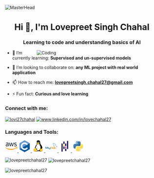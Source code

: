 ![MasterHead](https://i.redd.it/h76pzetok8b91.jpg)

<h1 align="center">Hi 👋, I'm Lovepreet Singh Chahal</h1>
<h3 align="center">Learning to code and understanding basics of AI</h3>
<img align="right" alt="Coding" width="400" src="https://cdn.dribbble.com/users/46123/screenshots/6135335/media/d62020ae4772443ce5fc39f2b022b40c.gif">

- 🌱 I’m currently learning: **Supervised and un-supervised models**

- 👯 I’m looking to collaborate on: **any ML project with real world application**

- 📫 How to reach me: **lovepreetsingh.chahal27@gmail.com**

- ⚡ Fun fact: **Curious and love learning**

<h3 align="left">Connect with me:</h3>
<p align="left">
<a href="https://twitter.com/lovi27chahal" target="blank"><img align="center" src="https://raw.githubusercontent.com/rahuldkjain/github-profile-readme-generator/master/src/images/icons/Social/twitter.svg" alt="lovi27chahal" height="30" width="40" /></a>
<a href="https://linkedin.com/in/www.linkedin.com/in/lovechahal27" target="blank"><img align="center" src="https://raw.githubusercontent.com/rahuldkjain/github-profile-readme-generator/master/src/images/icons/Social/linked-in-alt.svg" alt="www.linkedin.com/in/lovechahal27" height="30" width="40" /></a>
</p>

<h3 align="left">Languages and Tools:</h3>
<p align="left"> <a href="https://aws.amazon.com" target="_blank" rel="noreferrer"> <img src="https://raw.githubusercontent.com/devicons/devicon/master/icons/amazonwebservices/amazonwebservices-original-wordmark.svg" alt="aws" width="40" height="40"/> </a> <a href="https://www.cprogramming.com/" target="_blank" rel="noreferrer"> <img src="https://raw.githubusercontent.com/devicons/devicon/master/icons/c/c-original.svg" alt="c" width="40" height="40"/> </a> <a href="https://www.linux.org/" target="_blank" rel="noreferrer"> <img src="https://raw.githubusercontent.com/devicons/devicon/master/icons/linux/linux-original.svg" alt="linux" width="40" height="40"/> </a> <a href="https://www.mysql.com/" target="_blank" rel="noreferrer"> <img src="https://raw.githubusercontent.com/devicons/devicon/master/icons/mysql/mysql-original-wordmark.svg" alt="mysql" width="40" height="40"/> </a> <a href="https://pandas.pydata.org/" target="_blank" rel="noreferrer"> <img src="https://raw.githubusercontent.com/devicons/devicon/2ae2a900d2f041da66e950e4d48052658d850630/icons/pandas/pandas-original.svg" alt="pandas" width="40" height="40"/> </a> <a href="https://www.python.org" target="_blank" rel="noreferrer"> <img src="https://raw.githubusercontent.com/devicons/devicon/master/icons/python/python-original.svg" alt="python" width="40" height="40"/> </a> </p>

<p><img align="left" src="https://github-readme-stats.vercel.app/api/top-langs?username=lovepreetchahal27&show_icons=true&locale=en&layout=compact" alt="lovepreetchahal27" /></p>

<p>&nbsp;<img align="center" src="https://github-readme-stats.vercel.app/api?username=lovepreetchahal27&show_icons=true&locale=en" alt="lovepreetchahal27" /></p>

<p><img align="center" src="https://github-readme-streak-stats.herokuapp.com/?user=lovepreetchahal27&" alt="lovepreetchahal27" /></p>
